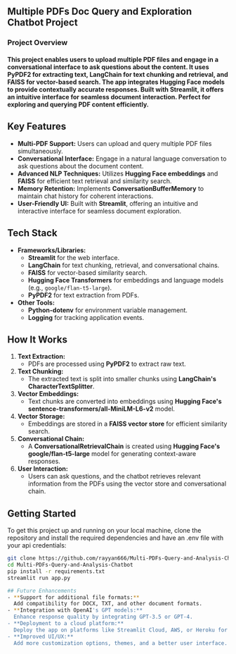 ## Multiple PDFs Doc Query and Exploration Chatbot Project

### Project Overview
#### This project enables users to upload multiple PDF files and engage in a conversational interface to ask questions about the content. It uses PyPDF2 for extracting text, LangChain for text chunking and retrieval, and FAISS for vector-based search. The app integrates Hugging Face models to provide contextually accurate responses. Built with Streamlit, it offers an intuitive interface for seamless document interaction. Perfect for exploring and querying PDF content efficiently.


## Key Features
- **Multi-PDF Support:** Users can upload and query multiple PDF files simultaneously.  
- **Conversational Interface:** Engage in a natural language conversation to ask questions about the document content.  
- **Advanced NLP Techniques:** Utilizes **Hugging Face embeddings** and **FAISS** for efficient text retrieval and similarity search.  
- **Memory Retention:** Implements **ConversationBufferMemory** to maintain chat history for coherent interactions.  
- **User-Friendly UI:** Built with **Streamlit**, offering an intuitive and interactive interface for seamless document exploration.  


## Tech Stack
- **Frameworks/Libraries:**  
  - **Streamlit** for the web interface.  
  - **LangChain** for text chunking, retrieval, and conversational chains.  
  - **FAISS** for vector-based similarity search.  
  - **Hugging Face Transformers** for embeddings and language models (e.g., `google/flan-t5-large`).  
  - **PyPDF2** for text extraction from PDFs.  
- **Other Tools:**  
  - **Python-dotenv** for environment variable management.  
  - **Logging** for tracking application events.  


## How It Works
1. **Text Extraction:**  
   - PDFs are processed using **PyPDF2** to extract raw text.  
2. **Text Chunking:**  
   - The extracted text is split into smaller chunks using **LangChain's CharacterTextSplitter**.  
3. **Vector Embeddings:**  
   - Text chunks are converted into embeddings using **Hugging Face's sentence-transformers/all-MiniLM-L6-v2** model.  
4. **Vector Storage:**  
   - Embeddings are stored in a **FAISS vector store** for efficient similarity search.  
5. **Conversational Chain:**  
   - A **ConversationalRetrievalChain** is created using **Hugging Face's google/flan-t5-large** model for generating context-aware responses.  
6. **User Interaction:**  
   - Users can ask questions, and the chatbot retrieves relevant information from the PDFs using the vector store and conversational chain.  

## Getting Started

To get this project up and running on your local machine, clone the repository and install the required dependencies and have an .env file with your api credentials:

```bash
git clone https://github.com/rayyan666/Multi-PDFs-Query-and-Analysis-Chatbot.git
cd Multi-PDFs-Query-and-Analysis-Chatbot
pip install -r requirements.txt
streamlit run app.py

## Future Enhancements
- **Support for additional file formats:**  
  Add compatibility for DOCX, TXT, and other document formats.  
- **Integration with OpenAI's GPT models:**  
  Enhance response quality by integrating GPT-3.5 or GPT-4.  
- **Deployment to a cloud platform:**  
  Deploy the app on platforms like Streamlit Cloud, AWS, or Heroku for wider accessibility.  
- **Improved UI/UX:**  
  Add more customization options, themes, and a better user interface.  